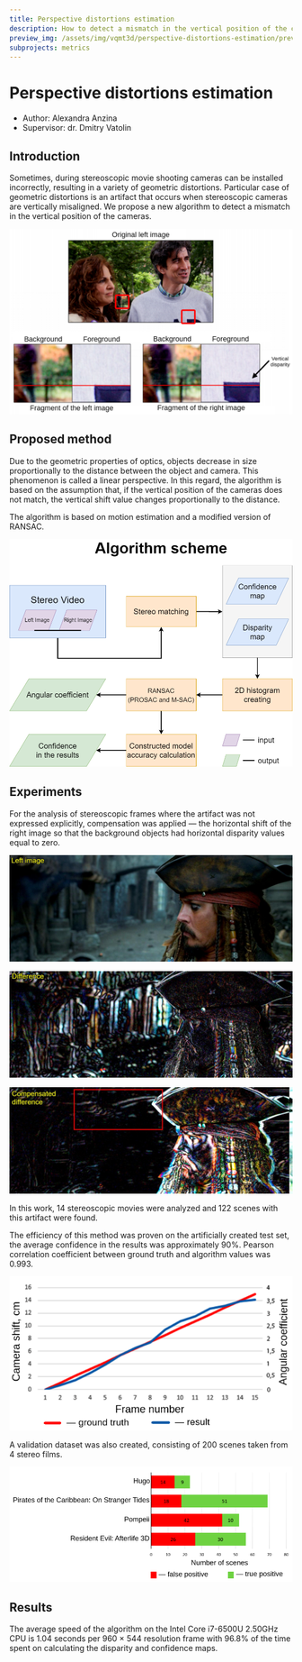 ```yaml
---
title: Perspective distortions estimation
description: How to detect a mismatch in the vertical position of the cameras?
preview_img: /assets/img/vqmt3d/perspective-distortions-estimation/preview.png
subprojects: metrics
---
```

# Perspective distortions estimation

- Author: Alexandra Anzina
- Supervisor: dr. Dmitry Vatolin


## Introduction
Sometimes, during stereoscopic movie shooting cameras can be installed incorrectly, resulting in a variety of geometric distortions. Particular case of geometric distortions is an artifact that occurs when stereoscopic cameras are vertically misaligned. We propose a new algorithm to detect a mismatch in the vertical position of the cameras.

![Example](/assets/img/vqmt3d/perspective-distortions-estimation/example.png)


## Proposed method
Due to the geometric properties of optics, objects decrease in size proportionally to the distance between the object and camera. This phenomenon is called a linear perspective. In this regard, the algorithm is based on the assumption that, if the vertical position of the cameras does not match, the vertical shift value changes proportionally to the distance.

The algorithm is based on motion estimation and a modified version of RANSAC.


![Algorithm scheme](/assets/img/vqmt3d/perspective-distortions-estimation/algorithm.png)

## Experiments

For the analysis of stereoscopic frames where the artifact was not expressed explicitly, compensation was applied — the horizontal shift of the right image so that the background objects had horizontal disparity values equal to zero.

![Left image](/assets/img/vqmt3d/perspective-distortions-estimation/left_image.jpg)

![Difference](/assets/img/vqmt3d/perspective-distortions-estimation/difference.jpg)

![Compensated difference](/assets/img/vqmt3d/perspective-distortions-estimation/compensated_difference.jpg)


In this work, 14 stereoscopic movies were analyzed and 122 scenes with this artifact were found.

The efficiency of this method was proven on the artificially created test set, the average confidence in the results was approximately 90%. Pearson correlation coefficient between ground truth and algorithm values was 0.993.


![Experimental evaluation](/assets/img/vqmt3d/perspective-distortions-estimation/evalution.png)

A validation dataset was also created, consisting of 200 scenes taken from 4 stereo films.

![Validation](/assets/img/vqmt3d/perspective-distortions-estimation/validation.png)

## Results

The average speed of the algorithm on the Intel&nbsp;Core&nbsp;i7-6500U&nbsp;2.50GHz CPU is 1.04&nbsp;seconds per 960&nbsp;×&nbsp;544 resolution frame with 96.8% of the time spent on calculating the disparity and confidence maps.
